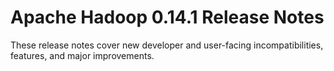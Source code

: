 # Apache Hadoop  0.14.1 Release Notes

These release notes cover new developer and user-facing incompatibilities, features, and major improvements.



